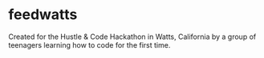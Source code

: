 # feedwatts

Created for the Hustle & Code Hackathon in Watts, California by a group of teenagers learning how to code for the first time.
